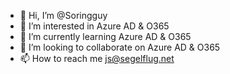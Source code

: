 - 👋 Hi, I’m @Soringguy
- 👀 I’m interested in Azure AD & O365
- 🌱 I’m currently learning Azure AD & O365
- 💞️ I’m looking to collaborate on Azure AD & O365
- 📫 How to reach me js@segelflug.net

<!---
Soringguy/Soringguy is a ✨ special ✨ repository because its `README.md` (this file) appears on your GitHub profile.
You can click the Preview link to take a look at your changes.
--->
